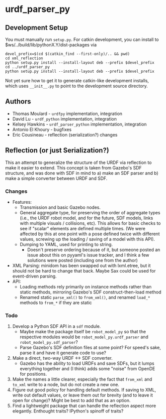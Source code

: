 # urdf_parser_py

## Development Setup

You must manually run `setup.py`. For catkin development, you can install to $ws/../build/lib/pythonX.Y/dist-packages via

	devel_prefix=$(cd $(catkin_find --first-only)/.. && pwd)
	cd xml_reflection
	python setup.py install --install-layout deb --prefix $devel_prefix
	cd ../urdf_parser_py
	python setup.py install --install-layout deb --prefix $devel_prefix

Not yet sure how to get it to generate catkin-like development installs, which uses `__init__.py` to point to the development source directory.

## Authors

*	Thomas Moulard - `urdfpy` implementation, integration
*	David Lu - `urdf_python` implementation, integration
*	Kelsey Hawkins - `urdf_parser_python` implementation, integration
*	Antonio El Khoury - bugfixes
*	Eric Cousineau - reflection (serialization?) changes

## Reflection (or just Serialization?)

This an attempt to generalize the structure of the URDF via reflection to make it easier to extend. This concept is taken from Gazebo's SDF structure, and was done with SDF in mind to a) make an SDF parser and b) make a simple converter between URDF and SDF.

### Changes

*	Features:
	*	Transmission and basic Gazebo nodes.
	*	General aggregate type, for preserving the order of aggregate types (i.e., the URDF robot model, and for the future, SDF models, links with multiple visuals / collisions, etc).  This allows for basic checks to see if "scalar" elements are defined multiple times. (We were affected by this at one point with a pose defined twice with different values, screwing up the loading / saving of a model with this API).
	*	Dumping to YAML, used for printing to string.
		*	Doesn't preserve ordering because of it, but someone posted an issue about this on pyyaml's issue tracker, and I think a few solutions were posted (including one from the author)
*	XML Parsing: minidom has been swapped out with lxml.etree, but it should not be hard to change that back. Maybe Sax could be used for event-driven parsing.
*	API:
	*	Loading methods rely primarily on instance methods rather than static methods, mirroring Gazebo's SDF construct-then-load method
	*	Renamed static `parse_xml()` to `from_xml()`, and renamed `load_*` methods to `from_*` if they are static

### Todo

1.	Develop a Python SDF API in a `sdf` module.
	*	Maybe make the package itself be `robot_model_py` so that the respective modules would be `robot_model_py.urdf_parser` and `robot_model_py.sdf_parser`?
	*	Parse Gazebo's SDF definition files at some point? For speed's sake, parse it and have it generate code to use?
2.	Make a direct, two-way URDF <-> SDF converter.
	*	Gazebo has the ability to load URDFs and save SDFs, but it lumps everything together and (I think) adds some "noise" from OpenDE for positions.
3.	Make the names a little clearer, especially the fact that `from_xml` and `to_xml` write to a node, but do not create a new one.
4.	Figure out good policy for handling default methods. If saving to XML, write out default values, or leave them out for brevity (and to leave it open for change)? Might be best to add that as an option.
5.	Find a lightweight package that can handle the reflection aspect more elegantly. Enthought traits? IPython's spinoff of traits?
